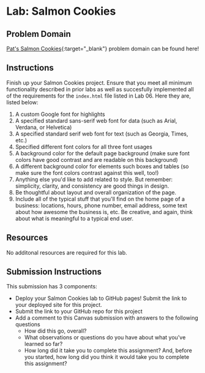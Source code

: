# Lab: Salmon Cookies

## Problem Domain

[Pat's Salmon Cookies](https://codefellows.github.io/code-201-guide/curriculum/class-06/lab/){:target="_blank"} problem domain can be found here!

## Instructions

Finish up your Salmon Cookies project. Ensure that you meet all minimum functionality described in prior labs as well as succesfully implemented all of the requirements for the `index.html` file listed in Lab 06. Here they are, listed below:

1. A custom Google font for highlights
1. A specified standard sans-serif web font for data (such as Arial, Verdana, or Helvetica)
1. A specified standard serif web font for text (such as Georgia, Times, etc.)
1. Specified different font colors for all three font usages
1. A background color for the default page background (make sure font colors have good contrast and are readable on this background)
1. A different background color for elements such boxes and tables (so make sure the font colors contrast against this well, too!)
1. Anything else you'd like to add related to style. But remember: simplicity, clarity,  and consistency are good things in design.
1. Be thoughtful about layout and overall organization of the page.
1. Include all of the typical stuff that you'll find on the home page of a business: locations, hours, phone number, email address, some text about how awesome the business is, etc. Be creative, and again, think about what is meaningful to a typical end user.

## Resources

No additonal resources are required for this lab.

## Submission Instructions

This submission has 3 components:

- Deploy your Salmon Cookies lab to GitHub pages! Submit the link to your deployed site for this project.
- Submit the link to your GitHub repo for this project
- Add a comment to this Canvas submission with answers to the following questions
  - How did this go, overall?
  - What observations or questions do you have about what you've learned so far?
  - How long did it take you to complete this assignment? And, before you started, how long did you think it would take you to complete this assignment?
